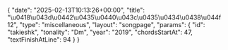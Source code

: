 {
    "date": "2025-02-13T10:13:26+00:00",
    "title": "\u0418\u043d\u0442\u0435\u0440\u043c\u0435\u0434\u0438\u044f 12",
    "type": "miscellaneous",
    "layout": "songpage",
    "params": {
        "id": "takieshk",
        "tonality": "Dm",
        "year": "2019",
        "chordsStartAt": 47,
        "textFinishAtLine": 94
    }
}